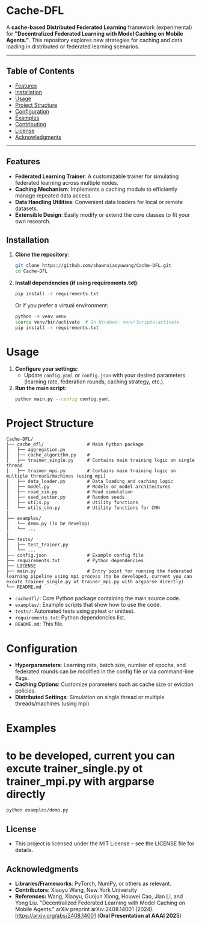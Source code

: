 # Cache-DFL

A **cache-based Distributed Federated Learning** framework (experimental) for **"Decentralized Federated Learning with Model Caching on Mobile Agents."**. This repository explores new strategies for caching and data loading in distributed or federated learning scenarios.

---

## Table of Contents

- [Features](#features)
- [Installation](#installation)
- [Usage](#usage)
- [Project Structure](#project-structure)
- [Configuration](#configuration)
- [Examples](#examples)
- [Contributing](#contributing)
- [License](#license)
- [Acknowledgments](#acknowledgments)

---

## Features

- **Federated Learning Trainer**: A customizable trainer for simulating federated learning across multiple nodes.
- **Caching Mechanism**: Implements a caching module to efficiently manage repeated data access.
- **Data Handling Utilities**: Convenient data loaders for local or remote datasets.
- **Extensible Design**: Easily modify or extend the core classes to fit your own research.

## Installation

1. **Clone the repository**:
   ```bash
   git clone https://github.com/shawnxiaoyuwang/Cache-DFL.git
   cd Cache-DFL
   
2. **Install dependencies (if using requirements.txt)**:
   ```bash
   pip install -r requirements.txt
   ```
   Or if you prefer a virtual environment:
   ```bash
   python -m venv venv
   source venv/bin/activate  # On Windows: venv\Scripts\activate
   pip install -r requirements.txt

# Usage
1. **Configure your settings:**
   * Update `config.yaml` or `config.json` with your desired parameters (learning rate, federation rounds, caching strategy, etc.).
2. **Run the main script:**
   ```bash
   python main.py --config config.yaml
   ```

# Project Structure
   ```plaintext
   Cache-DFL/
   ├── cache_dfl/                # Main Python package
   │   ├── aggregation.py
   │   ├── cache_algorithm.py    #
   │   ├── trainer_single.py     # Contains main training logic on single thread
   │   ├── trainer_mpi.py        # Contains main training logic on multiple threads/machines (using mpi)
   │   ├── data_loader.py        # Data loading and caching logic
   │   ├── model.py              # Models or model architectures
   │   ├── road_sim.py           # Road simulation
   │   ├── seed_setter.py        # Random seeds
   │   ├── utils.py              # Utility functions
   │   └── utils_cnn.py          # Utility functions for CNN
   |
   ├── examples/
   │   └── demo.py (To be develop)
   │   └── ...
   |
   ├── tests/
   │   ├── test_trainer.py
   │   └── ...
   ├── config.json               # Example config file
   ├── requirements.txt          # Python dependencies
   ├── LICENSE
   ├── main.py                   # Entry point for running the federated learning pipeline using mpi process (to be developed, current you can excute trainer_single.py ot trainer_mpi.py with argparse directly)
   └── README.md
```
* `cachedfl/`: Core Python package containing the main source code.
* `examples/`: Example scripts that show how to use the code.
* `tests/`: Automated tests using pytest or unittest.
* `requirements.txt`: Python dependencies list.
* `README.md`: This file.


# Configuration
* **Hyperparameters**: Learning rate, batch size, number of epochs, and federated rounds can be modified in the config file or via command-line flags.
* **Caching Options**: Customize parameters such as cache size or eviction policies.
* **Distributed Settings**: Simulation on single thread or multiple threads/machines (using mpi)
# Examples
# to be developed, current you can excute trainer_single.py ot trainer_mpi.py with argparse directly
   ``` bash
   python examples/demo.py
```
## License

* This project is licensed under the MIT License – see the LICENSE file for details.

## Acknowledgments
* **Libraries/Frameworks**: PyTorch, NumPy, or others as relevant.
* **Contributors**:  Xiaoyu Wang, New York University
* **References:**
  Wang, Xiaoyu, Guojun Xiong, Houwei Cao, Jian Li, and Yong Liu. "Decentralized Federated Learning with Model Caching on Mobile Agents." arXiv preprint arXiv:2408.14001 (2024).
  https://arxiv.org/abs/2408.14001 (**Oral Presentation at AAAI 2025**)

